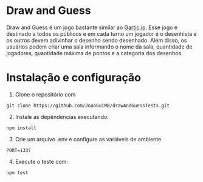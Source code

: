 # Draw and Guess

Draw and Guess é um jogo bastante similar ao [Gartic.io](https://gartic.io). Esse jogo é destinado a todos os públicos e em cada turno um jogador é o desenhista e os outros devem adivinhar o desenho sendo desenhado. Além disso, os usuários podem criar uma sala informando o nome da sala, quantidade de jogadores, quantidade máxima de pontos e a categoria dos desenhos.

# Instalação e configuração

1. Clone o repositório com
```
git clone https://github.com/JoaoGuiMB/drawAndGuessTests.git
```

2. Instale as depêndencias executando:
   
```
npm install
```

3. Crie um arquivo .env e configure as variáveis de ambiente
   
```
PORT=1337
```

4. Execute o teste com:
```
npm test
```
